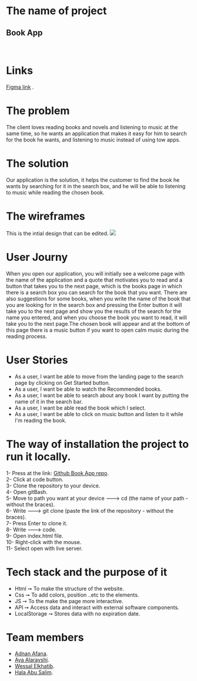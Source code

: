 # The name of project
## Book App
<BR>

# Links 
[Figma link](https://www.figma.com/file/X183PfgsEmdP7wW3f2HMxF/Untitled?node-id=0%3A1) .


# The problem
The client loves reading books and novels and listening to music at the same time, so he wants an application that makes it easy for him to search for the book he wants, and listening to music instead of using tow apps.

# The solution
Our application is the solution, it helps the customer to find the book he wants by searching for it in the search box, and he will be able to listening to music while reading the chosen book.

# The wireframes
This is the intial design that can be edited.
![](https://i.imgur.com/BwhiVyO.png)

# User Journy
When you open our application, you will initially see a welcome page with the name of the application and a quote that motivates you to read and a button that takes you to the next page, which is the books page in which there is a search box you can search for the book that you want. There are also suggestions for some books, when you write the name of the book that you are looking for in the search box and pressing the Enter button it will take you to the next page and show you the results of the search for the name you entered, and when you choose the book you want to read, it will take you to the next page.The chosen book will appear  and at the bottom of this page there is a music button if you want to open calm music during the reading process.

# User Stories
* As a user, I want be able to move from the landing page to the search page by clicking on Get Started button.
* As a user, I want be able to watch the Recommended books. 
* As a user, I want be able to search about any book I want by putting the name of it in the search bar.
* As a user, I want be able read the book which I select.
* As a user, I want be able to click on music button and listen to it while I'm reading the book.

# The way of installation the project to run it locally.
1- Press at the link: [Github Book App repo](https://github.com/GSG-FC03/Book-App).<br>
2- Click at code button.<br>
3- Clone the repository to your device.<br>
4- Open gitBash.<br>
5- Move to path you want at your device ---> cd (the name of your path - without the braces).<br>
6- Write ---> git clone (paste the link of the repository - without the braces).<br>
7- Press Enter to clone it.<br>
8- Write ---> code.<br>
9- Open index.html file.<br>
10- Right-click with the mouse.<br>
11- Select open with live server.<br>

# Tech stack and the purpose of it
* Html ➙ To make the structure of the website.
* Css ➙ To add colors, position ..etc to the elements.
* JS ➙ To the make the page more interactive.
* API ➙ Access data and interact with external software components.
* LocalStorage ➙ Stores data with no expiration date.

# Team members
- [Adnan Afana](https://github.com/adnan-afana).
- [Aya Alarayshi](https://github.com/Aya74).
- [Wessal Elkhatib](https://github.com/WessalJawad95).
- [Hala Abu Salim](https://github.com/HalaSalim77).




